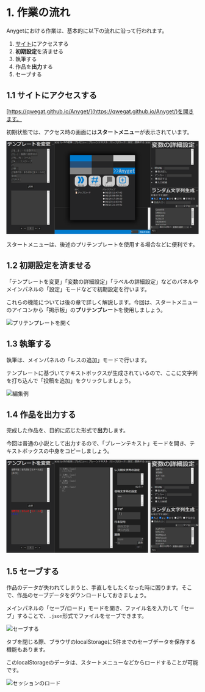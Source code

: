 # 1. 作業の流れ
Anygetにおける作業は、基本的に以下の流れに沿って行われます。

1. [サイト](https://qwegat.github.io/Anyget/)にアクセスする
2. **初期設定**を済ませる
3. 執筆する
4. 作品を**出力**する
5. セーブする


## 1.1 サイトにアクセスする

[https://qwegat.github.io/Anyget/](https://qwegat.github.io/Anyget/)を開きます。

初期状態では、アクセス時の画面には**スタートメニュー**が表示されています。

![アクセス時の画面](../assets/images/startmenu.png)

スタートメニューは、後述のプリテンプレートを使用する場合などに便利です。

## 1.2 初期設定を済ませる

「テンプレートを変更」「変数の詳細設定」「ラベルの詳細設定」などのパネルやメインパネルの「設定」モードなどで初期設定を行います。

これらの機能については後の章で詳しく解説します。今回は、スタートメニューのアイコンから「掲示板」の**プリテンプレート**を使用しましょう。

![プリテンプレートを開く](../assets/animations/pretemp.gif)

## 1.3 執筆する

執筆は、メインパネルの「レスの追加」モードで行います。

テンプレートに基づいてテキストボックスが生成されているので、ここに文字列を打ち込んで「投稿を追加」をクリックしましょう。

![編集例](../assets/animations/edit.gif)

## 1.4 作品を出力する

完成した作品を、目的に応じた形式で**出力**します。

今回は普通の小説として出力するので、「プレーンテキスト」モードを開き、テキストボックスの中身をコピーしましょう。

![プレーンテキストでの出力](../assets/images/560d4b71548bb197db194b5aef6be3b159b27b27839c7cfe0f9e73036819f7ee.png)  

## 1.5 セーブする

作品のデータが失われてしまうと、手直しをしたくなった時に困ります。そこで、作品のセーブデータをダウンロードしておきましょう。

メインパネルの「セーブ/ロード」モードを開き、ファイル名を入力して「セーブ」することで、`.json`形式でファイルをセーブできます。

![セーブする](../assets/animations/save.gif)

タブを閉じる際、ブラウザのlocalStorageに5件までのセーブデータを保存する機能もあります。

このlocalStorageのデータは、スタートメニューなどからロードすることが可能です。

![セッションのロード](../assets/animations/sessionload.gif)